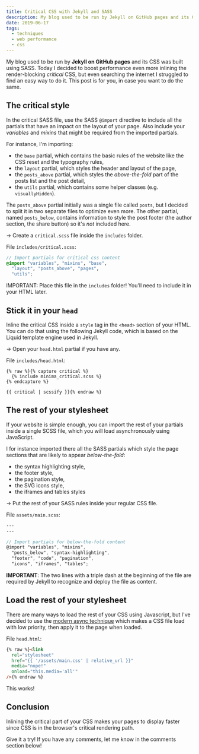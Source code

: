 ```yaml
---
title: Critical CSS with Jekyll and SASS
description: My blog used to be run by Jekyll on GitHub pages and its CSS was built using SASS. Today I decided to boost performance even more inlining the render-blocking critical CSS, but even searching the internet I struggled to find an easy way to do it. This post is for you, in case you want to do the same.
date: 2019-06-17
tags:
  - techniques
  - web performance
  - css
---
```


My blog used to be run by **Jekyll on GitHub pages** and its CSS was built using SASS. Today I decided to boost performance even more inlining the render-blocking _critical_ CSS, but even searching the internet I struggled to find an easy way to do it. This post is for you, in case you want to do the same.

## The critical style

In the critical SASS file, use the SASS `@import` directive to include all the partials that have an impact on the layout of your page. Also include your _variables_ and _mixins_ that might be required from the imported partials.

For instance, I'm importing:

- the `base` partial, which contains the basic rules of the website like the CSS reset and the typography rules,
- the `layout` partial, which styles the header and layout of the page,
- the `posts_above` partial, which styles the _above-the-fold_ part of the posts list and the post detail,
- the `utils` partial, which contains some helper classes (e.g. `visuallyHidden`).

The `posts_above` partial initially was a single file called `posts`, but I decided to split it in two separate files to optimize even more. The other partial, named `posts_below`, contains information to style the post footer (the author section, the share button) so it's _not_ included here.

&rarr; Create a `critical.scss` file inside the `includes` folder.

File `includes/critical.scss`:

```scss
// Import partials for critical css content
@import "variables", "mixins", "base",
  "layout", "posts_above", "pages",
  "utils";
```

IMPORTANT: Place this file in the `includes` folder! You'll need to include it in your HTML later.

## Stick it in your `head`

Inline the critical CSS inside a `style` tag in the `<head>` section of your HTML. You can do that using the following Jekyll code, which is based on the Liquid template engine used in Jekyll.

&rarr; Open your `head.html` partial if you have any.

File `includes/head.html`:

```liquid
{% raw %}{% capture critical %}
  {% include minima_critical.scss %}
{% endcapture %}

{{ critical | scssify }}{% endraw %}
```

## The rest of your stylesheet

If your website is simple enough, you can import the rest of your partials inside a single SCSS file, which you will load asynchronously using JavaScript.

I for instance imported there all the SASS partials which style the page sections that are likely to appear _below-the-fold_:

- the syntax highlighting style,
- the footer style,
- the pagination style,
- the SVG icons style,
- the iframes and tables styles

&rarr; Put the rest of your SASS rules inside your regular CSS file.

File `assets/main.scss`:

```scss
---
---

// Import partials for below-the-fold content
@import "variables", "mixins",
  "posts_below", "syntax-highlighting",
  "footer", "code", "pagination",
  "icons", "iframes", "tables";
```

**IMPORTANT**: The two lines with a triple dash at the beginning of the file are required by Jekyll to recognize and deploy the file as content.

## Load the rest of your stylesheet

There are many ways to load the rest of your CSS using Javascript, but I've decided to use the [modern async technique](https://www.filamentgroup.com/lab/async-css.html) which makes a CSS file load with low priority, then apply it to the page when loaded.

File `head.html`:

```html
{% raw %}<link
  rel="stylesheet"
  href="{{ '/assets/main.css' | relative_url }}"
  media="nope!"
  onload="this.media='all'"
/>{% endraw %}
```

This works!

## Conclusion

Inlining the critical part of your CSS makes your pages to display faster since CSS is in the browser's critical rendering path.

Give it a try! If you have any comments, let me know in the comments section below!
